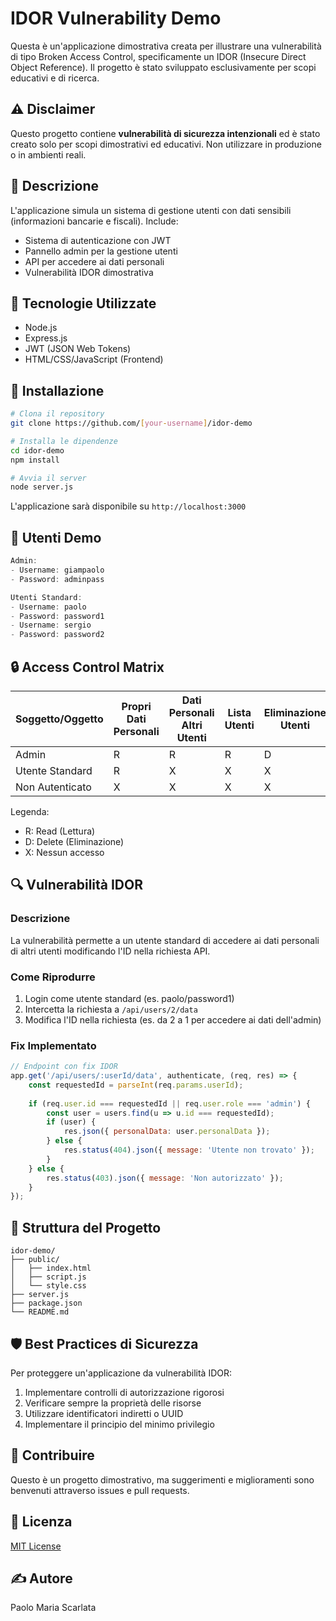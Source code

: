 # IDOR Vulnerability Demo

Questa è un'applicazione dimostrativa creata per illustrare una vulnerabilità di tipo Broken Access Control, specificamente un IDOR (Insecure Direct Object Reference). Il progetto è stato sviluppato esclusivamente per scopi educativi e di ricerca.

## ⚠️ Disclaimer

Questo progetto contiene **vulnerabilità di sicurezza intenzionali** ed è stato creato solo per scopi dimostrativi ed educativi. Non utilizzare in produzione o in ambienti reali.

## 📝 Descrizione

L'applicazione simula un sistema di gestione utenti con dati sensibili (informazioni bancarie e fiscali). Include:
- Sistema di autenticazione con JWT
- Pannello admin per la gestione utenti
- API per accedere ai dati personali
- Vulnerabilità IDOR dimostrativa

## 🔧 Tecnologie Utilizzate

- Node.js
- Express.js
- JWT (JSON Web Tokens)
- HTML/CSS/JavaScript (Frontend)

## 🚀 Installazione

```bash
# Clona il repository
git clone https://github.com/[your-username]/idor-demo

# Installa le dipendenze
cd idor-demo
npm install

# Avvia il server
node server.js
```

L'applicazione sarà disponibile su `http://localhost:3000`

## 👥 Utenti Demo

```javascript
Admin:
- Username: giampaolo
- Password: adminpass

Utenti Standard:
- Username: paolo
- Password: password1
- Username: sergio
- Password: password2
```

## 🔒 Access Control Matrix

| Soggetto/Oggetto | Propri Dati Personali | Dati Personali Altri Utenti | Lista Utenti | Eliminazione Utenti | Admin Panel |
|------------------|----------------------|---------------------------|--------------|-------------------|-------------|
| Admin            | R                    | R                         | R            | D                 | R           |
| Utente Standard  | R                    | X                         | X            | X                 | X           |
| Non Autenticato  | X                    | X                         | X            | X                 | X           |

Legenda:
- R: Read (Lettura)
- D: Delete (Eliminazione)
- X: Nessun accesso

## 🔍 Vulnerabilità IDOR

### Descrizione
La vulnerabilità permette a un utente standard di accedere ai dati personali di altri utenti modificando l'ID nella richiesta API.

### Come Riprodurre
1. Login come utente standard (es. paolo/password1)
2. Intercetta la richiesta a `/api/users/2/data`
3. Modifica l'ID nella richiesta (es. da 2 a 1 per accedere ai dati dell'admin)

### Fix Implementato
```javascript
// Endpoint con fix IDOR
app.get('/api/users/:userId/data', authenticate, (req, res) => {
    const requestedId = parseInt(req.params.userId);
    
    if (req.user.id === requestedId || req.user.role === 'admin') {
        const user = users.find(u => u.id === requestedId);
        if (user) {
            res.json({ personalData: user.personalData });
        } else {
            res.status(404).json({ message: 'Utente non trovato' });
        }
    } else {
        res.status(403).json({ message: 'Non autorizzato' });
    }
});
```

## 📁 Struttura del Progetto

```
idor-demo/
├── public/
│   ├── index.html
│   ├── script.js
│   └── style.css
├── server.js
├── package.json
└── README.md
```

## 🛡️ Best Practices di Sicurezza

Per proteggere un'applicazione da vulnerabilità IDOR:
1. Implementare controlli di autorizzazione rigorosi
2. Verificare sempre la proprietà delle risorse
3. Utilizzare identificatori indiretti o UUID
4. Implementare il principio del minimo privilegio

## 👥 Contribuire

Questo è un progetto dimostrativo, ma suggerimenti e miglioramenti sono benvenuti attraverso issues e pull requests.

## 📄 Licenza

[MIT License](LICENSE)

## ✍️ Autore

Paolo Maria Scarlata
